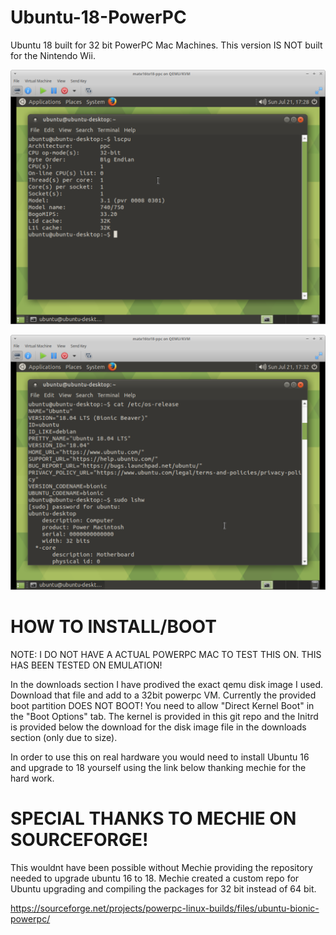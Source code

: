 # Ubuntu-18-PowerPC
Ubuntu 18 built for 32 bit PowerPC Mac Machines. This version IS NOT built for the Nintendo Wii.

![alt text](https://github.com/Wiibuntu/Ubuntu-18-PowerPC/blob/main/Ubuntu%2018%20Screenshots/Screenshot_2024-07-21_17-29-01.png?raw=true)

![alt text](https://github.com/Wiibuntu/Ubuntu-18-PowerPC/blob/main/Ubuntu%2018%20Screenshots/Screenshot_2024-07-21_17-32-42.png)


# HOW TO INSTALL/BOOT

NOTE: I DO NOT HAVE A ACTUAL POWERPC MAC TO TEST THIS ON. THIS HAS BEEN TESTED ON EMULATION!

In the downloads section I have prodived the exact qemu disk image I used. Download that file and add to a 32bit powerpc VM.
Currently the provided boot partition DOES NOT BOOT! You need to allow "Direct Kernel Boot" in the "Boot Options" tab.
The kernel is provided in this git repo and the Initrd is provided below the download for the disk image file in the downloads section (only due to size).

In order to use this on real hardware you would need to install Ubuntu 16 and upgrade to 18 yourself using the link below thanking mechie for the hard work.

# SPECIAL THANKS TO MECHIE ON SOURCEFORGE!

This wouldnt have been possible without Mechie providing the repository needed to upgrade ubuntu 16 to 18. Mechie created a custom repo for Ubuntu upgrading and compiling the packages for 32 bit instead of 64 bit.

https://sourceforge.net/projects/powerpc-linux-builds/files/ubuntu-bionic-powerpc/

